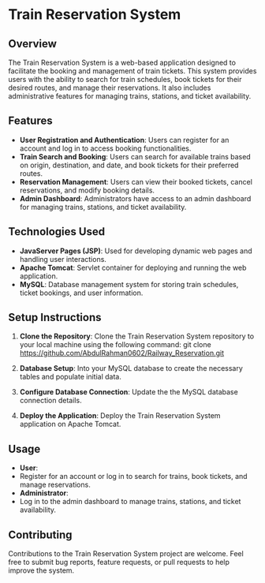 # Train Reservation System

## Overview
The Train Reservation System is a web-based application designed to facilitate the booking and management of train tickets. This system provides users with the ability to search for train schedules, book tickets for their desired routes, and manage their reservations. It also includes administrative features for managing trains, stations, and ticket availability.

## Features
- **User Registration and Authentication**: Users can register for an account and log in to access booking functionalities.
- **Train Search and Booking**: Users can search for available trains based on origin, destination, and date, and book tickets for their preferred routes.
- **Reservation Management**: Users can view their booked tickets, cancel reservations, and modify booking details.
- **Admin Dashboard**: Administrators have access to an admin dashboard for managing trains, stations, and ticket availability.

## Technologies Used
- **JavaServer Pages (JSP)**: Used for developing dynamic web pages and handling user interactions.
- **Apache Tomcat**: Servlet container for deploying and running the web application.
- **MySQL**: Database management system for storing train schedules, ticket bookings, and user information.

## Setup Instructions
1. **Clone the Repository**: Clone the Train Reservation System repository to your local machine using the following command:
git clone https://github.com/AbdulRahman0602/Railway_Reservation.git

2. **Database Setup**: Into your MySQL database to create the necessary tables and populate initial data.

3. **Configure Database Connection**: Update the the MySQL database connection details.

4. **Deploy the Application**: Deploy the Train Reservation System application on Apache Tomcat.

## Usage
- **User**: 
- Register for an account or log in to search for trains, book tickets, and manage reservations.
- **Administrator**:
- Log in to the admin dashboard to manage trains, stations, and ticket availability.

## Contributing
Contributions to the Train Reservation System project are welcome. Feel free to submit bug reports, feature requests, or pull requests to help improve the system.

